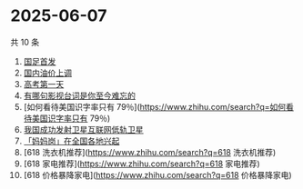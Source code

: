 # 2025-06-07

共 10 条

<!-- BEGIN -->
<!-- 最后更新时间 Sat Jun 07 2025 12:12:05 GMT+0800 (China Standard Time) -->

1. [国足首发](https://www.zhihu.com/search?q=国足首发)
1. [国内油价上调](https://www.zhihu.com/search?q=国内油价上调)
1. [高考第一天](https://www.zhihu.com/search?q=高考第一天)
1. [有哪句影视台词是你至今难忘的](https://www.zhihu.com/search?q=有哪句影视台词是你至今难忘的)
1. [如何看待美国识字率只有
   79％](https://www.zhihu.com/search?q=如何看待美国识字率只有 79％)
1. [我国成功发射卫星互联网低轨卫星](https://www.zhihu.com/search?q=我国成功发射卫星互联网低轨卫星)
1. [「妈妈岗」在全国各地兴起](https://www.zhihu.com/search?q=「妈妈岗」在全国各地兴起)
1. [618 洗衣机推荐](https://www.zhihu.com/search?q=618 洗衣机推荐)
1. [618 家电推荐](https://www.zhihu.com/search?q=618 家电推荐)
1. [618 价格暴降家电](https://www.zhihu.com/search?q=618 价格暴降家电)

<!-- END -->
